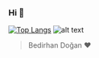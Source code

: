 ### Hi 👋
[![Top Langs](https://github-readme-stats.vercel.app/api/top-langs/?bedirhandogan=anuraghazra&layout=compact)](https://github.com/bedirhandogan/github-readme-stats)
![alt text](https://i.hizliresim.com/Hi7mbL.gif)
> Bedirhan Doğan ♥️

